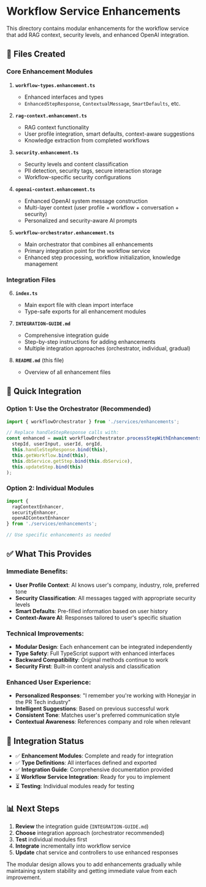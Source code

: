 # Workflow Service Enhancements

This directory contains modular enhancements for the workflow service that add RAG context, security levels, and enhanced OpenAI integration.

## 📁 Files Created

### **Core Enhancement Modules**

1. **`workflow-types.enhancement.ts`** 
   - Enhanced interfaces and types
   - `EnhancedStepResponse`, `ContextualMessage`, `SmartDefaults`, etc.

2. **`rag-context.enhancement.ts`**
   - RAG context functionality
   - User profile integration, smart defaults, context-aware suggestions
   - Knowledge extraction from completed workflows

3. **`security.enhancement.ts`**
   - Security levels and content classification  
   - PII detection, security tags, secure interaction storage
   - Workflow-specific security configurations

4. **`openai-context.enhancement.ts`**
   - Enhanced OpenAI system message construction
   - Multi-layer context (user profile + workflow + conversation + security)
   - Personalized and security-aware AI prompts

5. **`workflow-orchestrator.enhancement.ts`**
   - Main orchestrator that combines all enhancements
   - Primary integration point for the workflow service
   - Enhanced step processing, workflow initialization, knowledge management

### **Integration Files**

6. **`index.ts`**
   - Main export file with clean import interface
   - Type-safe exports for all enhancement modules

7. **`INTEGRATION-GUIDE.md`** 
   - Comprehensive integration guide
   - Step-by-step instructions for adding enhancements
   - Multiple integration approaches (orchestrator, individual, gradual)

8. **`README.md`** (this file)
   - Overview of all enhancement files

## 🎯 Quick Integration

### **Option 1: Use the Orchestrator (Recommended)**
```typescript
import { workflowOrchestrator } from './services/enhancements';

// Replace handleStepResponse calls with:
const enhanced = await workflowOrchestrator.processStepWithEnhancements(
  stepId, userInput, userId, orgId,
  this.handleStepResponse.bind(this),
  this.getWorkflow.bind(this),
  this.dbService.getStep.bind(this.dbService),
  this.updateStep.bind(this)
);
```

### **Option 2: Individual Modules**
```typescript
import { 
  ragContextEnhancer, 
  securityEnhancer, 
  openAIContextEnhancer 
} from './services/enhancements';

// Use specific enhancements as needed
```

## ✅ What This Provides

### **Immediate Benefits:**
- **User Profile Context**: AI knows user's company, industry, role, preferred tone
- **Security Classification**: All messages tagged with appropriate security levels
- **Smart Defaults**: Pre-filled information based on user history
- **Context-Aware AI**: Responses tailored to user's specific situation

### **Technical Improvements:**
- **Modular Design**: Each enhancement can be integrated independently
- **Type Safety**: Full TypeScript support with enhanced interfaces  
- **Backward Compatibility**: Original methods continue to work
- **Security First**: Built-in content analysis and classification

### **Enhanced User Experience:**
- **Personalized Responses**: "I remember you're working with Honeyjar in the PR Tech industry"
- **Intelligent Suggestions**: Based on previous successful work
- **Consistent Tone**: Matches user's preferred communication style
- **Contextual Awareness**: References company and role when relevant

## 🔧 Integration Status

- ✅ **Enhancement Modules**: Complete and ready for integration
- ✅ **Type Definitions**: All interfaces defined and exported
- ✅ **Integration Guide**: Comprehensive documentation provided
- ⏳ **Workflow Service Integration**: Ready for you to implement
- ⏳ **Testing**: Individual modules ready for testing

## 📊 Next Steps

1. **Review** the integration guide (`INTEGRATION-GUIDE.md`)
2. **Choose** integration approach (orchestrator recommended)
3. **Test** individual modules first
4. **Integrate** incrementally into workflow service
5. **Update** chat service and controllers to use enhanced responses

The modular design allows you to add enhancements gradually while maintaining system stability and getting immediate value from each improvement. 